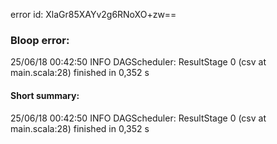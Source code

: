 error id: XlaGr85XAYv2g6RNoXO+zw==
### Bloop error:

25/06/18 00:42:50 INFO DAGScheduler: ResultStage 0 (csv at main.scala:28) finished in 0,352 s
#### Short summary: 

25/06/18 00:42:50 INFO DAGScheduler: ResultStage 0 (csv at main.scala:28) finished in 0,352 s